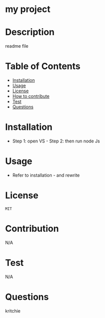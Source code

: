 # my project
  # Description 
  readme file
  # Table of Contents
  - [Installation](#Installation)
  - [Usage](#Usage)
  - [License](#License)
  - [How to contribute](#Contribution)
  - [Test](#Test)
  - [Questions](#Questions)
  # Installation
  - Step 1: open VS - Step 2: then run node Js
  # Usage
  - Refer to installation - and rewrite
 # License 
    MIT
  # Contribution
   N/A
  # Test
  N/A
  # Questions
  kritchie
